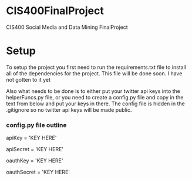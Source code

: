 # CIS400FinalProject
CIS400 Social Media and Data Mining FinalProject


# Setup
To setup the project you first need to run the requirements.txt file to install all of the
dependencies for the project. This file will be done soon. I have not gotten to it yet

Also what needs to be done is to either put your twitter api keys into the helperFuncs.py file,
or you need to create a config.py file and copy in the text from below and put your keys in there.
The config file is hidden in the .gitignore so no twitter api keys will be made public.


### config.py file outline
apiKey = 'KEY HERE'

apiSecret = 'KEY HERE'

oauthKey = 'KEY HERE'

oauthSecret = 'KEY HERE'

